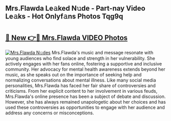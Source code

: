 ## Mrs.Flawda Le𝚊ked N𝚞de - Part-nay Video Le𝚊ks - Hot Onlyf𝚊ns Photos Tqg9q

# <h2><a href="http://ab79936.deff.icu/?id=Mrs.Flawda">🔗 New 👉🔴 Mrs.Flawda VIDEO Photos</a></h2>

[![Mrs.Flawda N𝚞des](https://i.imgur.com/rIISA9y.gif)](http://ab79936.deff.icu/?id=Mrs.Flawda)
Mrs.Flawda's music and message resonate with young audiences who find solace and strength in her vulnerability. She actively engages with her fans online, fostering a supportive and inclusive community. Her advocacy for mental health awareness extends beyond her music, as she speaks out on the importance of seeking help and normalizing conversations about mental illness. Like many social media personalities, Mrs.Flawda has faced her fair share of controversies and criticisms. From her explicit content to her involvement in various feuds, Mrs.Flawda's online presence has been a subject of debate and discussion. However, she has always remained unapologetic about her choices and has used these controversies as opportunities to engage with her audience and address any concerns or misconceptions.
